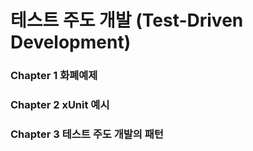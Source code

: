 # 테스트 주도 개발 (Test-Driven Development)



### Chapter 1 화폐예제

### Chapter 2  xUnit 예시

### Chapter 3 테스트 주도 개발의 패턴





